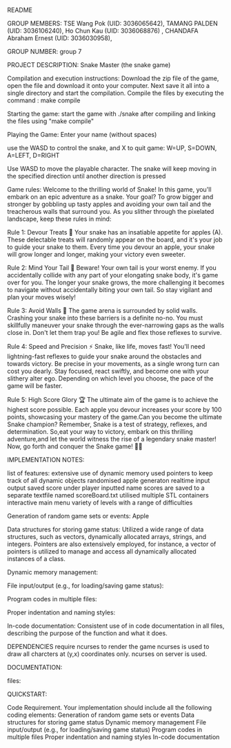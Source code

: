 README

GROUP MEMBERS: 
  TSE Wang Pok (UID: 3036065642), 
  TAMANG PALDEN (UID: 3036106240), 
  Ho Chun Kau (UID: 3036068876) , 
  CHANDAFA Abraham Ernest (UID: 3036030958),
  

GROUP NUMBER: group 7

PROJECT DESCRIPTION: Snake Master (the snake game)

Compilation and execution instructions:
Download the zip file of the game, open the file and download it onto your computer. Next save it all into a single directory and start the compilation.
Compile the files by executing the command : make compile

Starting the game: 
start the game with ./snake after compiling and linking the files using "make compile"

Playing the Game:
Enter your name (without spaces)

use the WASD to control the snake, and X to quit game:
W=UP,  S=DOWN,  A=LEFT,  D=RIGHT 

Use WASD to move the playable character. The snake will keep moving in the specified direction until another direction is pressed

Game rules:
Welcome to the thrilling world of Snake! In this game, you'll embark on an epic adventure as a snake. Your goal? To grow bigger and stronger by gobbling up tasty apples and avoiding your own tail and the treacherous walls that surround you.
As you slither through the pixelated landscape, keep these rules in mind:

Rule 1: Devour Treats 🍎
Your snake has an insatiable appetite for apples (A). These delectable treats will randomly appear on the board, and it's your job to guide your snake to them. Every time you devour an apple, your snake will grow longer and longer, making your victory even sweeter.

Rule 2: Mind Your Tail 🐍
Beware! Your own tail is your worst enemy. If you accidentally collide with any part of your elongating snake body, it's game over for you. The longer your snake grows, the more challenging it becomes to navigate without accidentally biting your own tail. So stay vigilant and plan your moves wisely!

Rule 3: Avoid Walls 🧱
The game arena is surrounded by solid walls. Crashing your snake into these barriers is a definite no-no. You must skillfully maneuver your snake through the ever-narrowing gaps as the walls close in. Don't let them trap you! Be agile and flex those reflexes to survive.

Rule 4: Speed and Precision ⚡️
Snake, like life, moves fast! You'll need lightning-fast reflexes to guide your snake around the obstacles and towards victory. Be precise in your movements, as a single wrong turn can cost you dearly. Stay focused, react swiftly, and become one with your slithery alter ego. Depending on which level you choose, the pace of the game will be faster.

Rule 5: High Score Glory 🏆
The ultimate aim of the game is to achieve the highest score possible. Each apple you devour increases your score by 100 points, showcasing your mastery of the game.Can you become the ultimate Snake champion?
Remember, Snake is a test of strategy, reflexes, and determination. So,eat your way to victory, embark on this thrilling adventure,and let the world witness the rise of a legendary snake master!
Now, go forth and conquer the Snake game! 🐍🍎

IMPLEMENTATION NOTES:

list of features:
extensive use of dynamic memory
used pointers to keep track of all dynamic objects
randomised apple generaton
realtime input output
saved score under player inputted name
scores are saved to a separate textfile named scoreBoard.txt
utilised multiple STL containers
interactive main menu
variety of levels with a range of difficulties

Generation of random game sets or events:
Apple

Data structures for storing game status:
Utilized a wide range of data structures, such as vectors, dynamically allocated arrays, strings, and integers. Pointers are also extensively employed, for instance, a vector of pointers is utilized to manage and access all dynamically allocated instances of a class.

Dynamic memory management:

File input/output (e.g., for loading/saving game status):

Program codes in multiple files:

Proper indentation and naming styles:

In-code documentation:
Consistent use of in code documentation in all files, describing the purpose of the function and what it does.



DEPENDENCIES
require ncurses to render the game ncurses is used to draw all charcters at (y,x) coordinates only. ncurses on server is used.

DOCUMENTATION:

files:

QUICKSTART: 

Code Requirement. Your implementation should include all the following coding elements: Generation of random game sets or events
Data structures for storing game status
Dynamic memory management
File input/output (e.g., for loading/saving game status) Program codes in multiple files
Proper indentation and naming styles
In-code documentation

